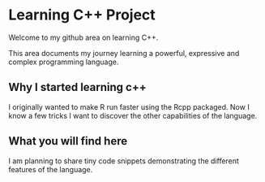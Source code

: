 
# Learning C++ Project

Welcome to my github area on learning C++.

This area documents my journey learning a powerful, expressive and
complex programming language.

## Why I started learning c++

I originally wanted to make R run faster using the Rcpp packaged. Now I
know a few tricks I want to discover the other capabilities of the
language.

## What you will find here

I am planning to share tiny code snippets demonstrating the different
features of the language.
